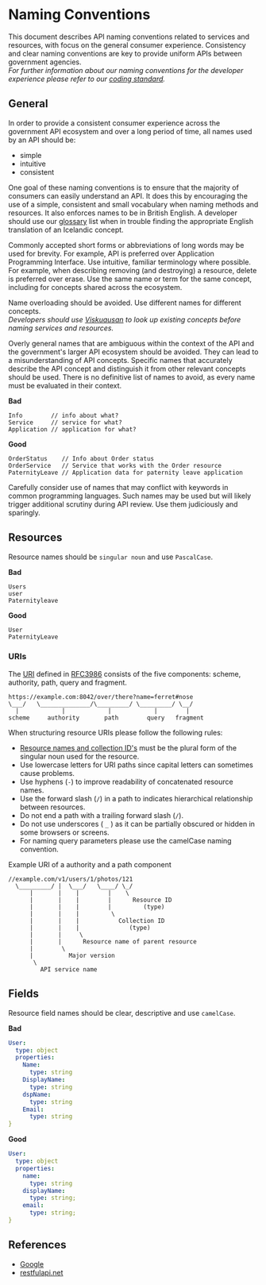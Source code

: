 # Naming Conventions

This document describes API naming conventions related to services and resources,
with focus on the general consumer experience. Consistency and clear naming conventions are key to provide uniform APIs between government agencies.  
_For further information about our naming conventions for the developer
experience please refer to our [coding standard]._

## General

In order to provide a consistent consumer experience across the government API ecosystem and over a long period of time, all names used by an API should be:

- simple
- intuitive
- consistent

One goal of these naming conventions is to ensure that the majority of consumers
can easily understand an API. It does this by encouraging the use of a simple, consistent and small vocabulary when naming methods and resources.
It also enforces names to be in British English. A developer should use our [glossary] list when in trouble finding the appropriate English translation of
an Icelandic concept.

Commonly accepted short forms or abbreviations of long words may be used for
brevity. For example, API is preferred over Application Programming Interface.
Use intuitive, familiar terminology where possible. For example, when describing
removing (and destroying) a resource, delete is preferred over erase.
Use the same name or term for the same concept, including for concepts
shared across the ecosystem.

Name overloading should be avoided. Use different names for different concepts.  
_Developers should use [Viskuausan] to look up existing
concepts before naming services and resources._

Overly general names that are ambiguous within the context of the
API and the government's larger API ecosystem should be avoided.
They can lead to a misunderstanding of API concepts.
Specific names that accurately describe the API concept and distinguish it
from other relevant concepts should be used.
There is no definitive list of names to avoid, as every name must be
evaluated in their context.

**Bad**

```
Info        // info about what?
Service     // service for what?
Application // application for what?
```

**Good**

```
OrderStatus    // Info about Order status
OrderService   // Service that works with the Order resource
PaternityLeave // Application data for paternity leave application
```

Carefully consider use of names that may conflict with keywords in common
programming languages. Such names may be used but will likely trigger
additional scrutiny during API review. Use them judiciously and sparingly.

## Resources

Resource names should be `singular noun` and use `PascalCase`.

**Bad**

```
Users
user
Paternityleave
```

**Good**

```
User
PaternityLeave
```

### URIs

The [URI] defined in [RFC3986] consists of the five components:
scheme, authority, path, query and fragment.

```
https://example.com:8042/over/there?name=ferret#nose
\___/   \______________/\_________/ \_________/ \__/
  |            |            |            |        |
scheme     authority       path        query   fragment
```

When structuring resource URIs please follow the following rules:

- [Resource names and collection ID's] must be the plural form of
  the singular noun used for the resource.
- Use lowercase letters for URI paths since capital
  letters can sometimes cause problems.
- Use hyphens (`-`) to improve readability of concatenated resource names.
- Use the forward slash (`/`) in a path to indicates hierarchical relationship
  between resources.
- Do not end a path with a trailing forward slash (`/`).
- Do not use underscores ( `_` ) as it can be partially obscured or hidden
  in some browsers or screens.
- For naming query parameters please use the camelCase naming convention.

Example URI of a authority and a path component

```
//example.com/v1/users/1/photos/121
  \_________/ |  \___/   \____/ \_/
      |       |    |        |    \
      |       |    |        |      Resource ID
      |       |    |        |         (type)
      |       |    |         \
      |       |    |           Collection ID
      |       |    |              (type)
      |       |     \
      |       |      Resource name of parent resource
      |        \
      |          Major version
       \
         API service name
```

## Fields

Resource field names should be clear, descriptive and use `camelCase`.

**Bad**

```yaml
User:
  type: object
  properties:
    Name:
      type: string
    DisplayName:
      type: string
    dspName:
      type: string
    Email:
      type: string
}
```

**Good**

```yaml
User:
  type: object
  properties:
    name:
      type: string
    displayName:
      type: string;
    email:
      type: string;
}
```

## References

- [Google]
- [restfulapi.net]

<!-- URLs -->

[coding standard]: https://github.com/island-is/handbook/blob/master/code-standards.md
[google]: https://cloud.google.com/apis/design/naming_convention
[restfulapi.net]: https://restfulapi.net/resource-naming/
[glossary]: https://github.com/island-is/handbook/blob/master/glossary.md
[viskuausan]: https://viskuausan.island.is/
[uri]: https://en.wikipedia.org/wiki/Uniform_Resource_Identifier
[rfc3986]: https://tools.ietf.org/html/rfc3986
[resource names and collection id's]: https://github.com/island-is/handbook/blob/master/docs/api-design-guide/design-principles/resource-oriented-design.md#user-content-resources
